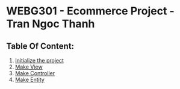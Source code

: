 # WEBG301 - Ecommerce Project - Tran Ngoc Thanh

## Table Of Content:
1. [Initialize the project](#introduction)
2. [Make View](#view)
2. [Make Controller](#controller)
4. [Make Entity](#entity)